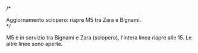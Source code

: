 
/*
<div id="Alert_Titolo" class="Alert_Titolo">Aggiornamento sciopero: riapre M5 tra Zara e Bignami. </div>
*/


<span id="ctl00_SPWebPartManager1_g_9b06731f_460e_4533_a288_117c67e46987_ctl00_StatusLinee_lb_Mex" class="StatusLinee_Mex_Testo">M5 è in servizio tra Bignami e Zara (sciopero), l'intera linea riapre alle 15. Le altre linee sono aperte.
</span>